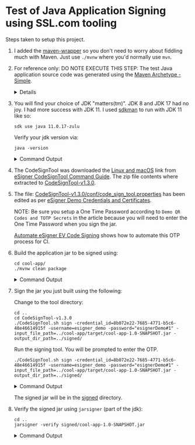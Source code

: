 Test of Java Application Signing using SSL.com tooling
======================================================

Steps taken to setup this project.

1. I added the [maven-wrapper](https://maven.apache.org/wrapper/) so you don't need to worry about fiddling much with 
   Maven. Just use `./mvnw` where you'd normally use `mvn`.
2. For reference only: DO NOTE EXECUTE THIS STEP: The test Java application source code was generated using the
   [Maven Archetype - Simple](https://maven.apache.org/guides/introduction/introduction-to-archetypes.html).

   <details>
   
   ```shell
   mvn archetype:generate -DarchetypeGroupId=org.apache.maven.archetypes -DarchetypeArtifactId=maven-archetype-simple
   ```
   </details>
3. You will find your choice of JDK "matters(tm)". JDK 8 and JDK 17 had no joy. 
   I had more success with JDK 11. I used [sdkman](https://sdkman.io) to run with JDK 11 like so:

   ```shell
   sdk use java 11.0.17-zulu  
   ```
   Verify your jdk version via:

   ```shell
   java -version  
   ```

   <details>
      <summary>Command Output</summary>
   
   ```shell
   $ java -version
    openjdk version "11.0.17" 2022-10-18 LTS
    OpenJDK Runtime Environment Zulu11.60+19-CA (build 11.0.17+8-LTS)
    OpenJDK 64-Bit Server VM Zulu11.60+19-CA (build 11.0.17+8-LTS, mixed mode)
   ```
   </details>

4. The CodeSignTool was downloaded the [Linux and macOS](https://www.ssl.com/download/codesigntool-for-linux-and-macos/)
   link from [eSigner CodeSignTool Command Guide](https://www.ssl.com/guide/esigner-codesigntool-command-guide/). The 
   zip file contents where extracted to [CodeSignTool-v1.3.0](CodeSignTool-v1.3.0).
5. The file: [CodeSignTool-v1.3.0/conf/code_sign_tool.properties](CodeSignTool-v1.3.0/conf/code_sign_tool.properties) 
   has been edited as per [eSigner Demo Credentials and Certificates](https://www.ssl.com/guide/esigner-demo-credentials-and-certificates/#ftoc-heading-1).

   NOTE: Be sure you setup a One Time Password according to `Demo QR Codes and TOTP Secrets` in the article because you 
   will need to enter the One Time Password when you sign the jar. 
   
   [Automate eSigner EV Code Signing](https://www.ssl.com/how-to/automate-esigner-ev-code-signing/) shows how to 
   automate this OTP process for CI.
6. Build the application jar to be signed using:
   
   ```shell
   cd cool-app/
   ./mvnw clean package
   ```

   <details>
      <summary>Command Output</summary>

   ```shell
   $ cd cool-app/
   $ .$ ./mvnw clean package
   [INFO] Scanning for projects...
   [INFO]
   [INFO] -----------------------< com.sonatype:cool-app >------------------------
   [INFO] Building cool-app 1.0-SNAPSHOT
   [INFO]   from pom.xml
   [INFO] --------------------------------[ jar ]---------------------------------
   [INFO]
   [INFO] --- clean:3.1.0:clean (default-clean) @ cool-app ---
   [INFO]
   [INFO] --- resources:3.0.2:resources (default-resources) @ cool-app ---
   [INFO] Using 'UTF-8' encoding to copy filtered resources.
   [INFO] skip non existing resourceDirectory /Users/bhamail/sonatype/sasq/CodeSigningSSLTest/cool-app/src/main/resources
   [INFO]
   [INFO] --- compiler:3.8.0:compile (default-compile) @ cool-app ---
   [INFO] Changes detected - recompiling the module!
   [INFO] Compiling 1 source file to /Users/bhamail/sonatype/sasq/CodeSigningSSLTest/cool-app/target/classes
   [INFO]
   [INFO] --- resources:3.0.2:testResources (default-testResources) @ cool-app ---
   [INFO] Using 'UTF-8' encoding to copy filtered resources.
   [INFO] skip non existing resourceDirectory /Users/bhamail/sonatype/sasq/CodeSigningSSLTest/cool-app/src/test/resources
   [INFO]
   [INFO] --- compiler:3.8.0:testCompile (default-testCompile) @ cool-app ---
   [INFO] Changes detected - recompiling the module!
   [INFO] Compiling 1 source file to /Users/bhamail/sonatype/sasq/CodeSigningSSLTest/cool-app/target/test-classes
   [INFO]
   [INFO] --- surefire:2.22.1:test (default-test) @ cool-app ---
   [INFO]
   [INFO] -------------------------------------------------------
   [INFO]  T E S T S
   [INFO] -------------------------------------------------------
   [INFO] Running com.sonatype.AppTest
   [INFO] Tests run: 1, Failures: 0, Errors: 0, Skipped: 0, Time elapsed: 0.005 s - in com.sonatype.AppTest
   [INFO]
   [INFO] Results:
   [INFO]
   [INFO] Tests run: 1, Failures: 0, Errors: 0, Skipped: 0
   [INFO]
   [INFO]
   [INFO] --- jar:3.0.2:jar (default-jar) @ cool-app ---
   [INFO] Building jar: /Users/bhamail/sonatype/sasq/CodeSigningSSLTest/cool-app/target/cool-app-1.0-SNAPSHOT.jar
   [INFO] ------------------------------------------------------------------------
   [INFO] BUILD SUCCESS
   [INFO] ------------------------------------------------------------------------
   [INFO] Total time:  1.974 s
   [INFO] Finished at: 2024-02-28T11:40:56-05:00
   [INFO] ------------------------------------------------------------------------
   ```
   </details>
7. Sign the jar you just built using the following:

   Change to the tool directory:
   ```shell
   cd ..
   cd CodeSignTool-v1.3.0
   ./CodeSignTool.sh sign -credential_id=8b072e22-7685-4771-b5c6-48e46614915f -username=esigner_demo -password="esignerDemo#1" -input_file_path=../cool-app/target/cool-app-1.0-SNAPSHOT.jar -output_dir_path=../signed/ 
   ```
   Run the signing tool. You will be prompted to enter the OTP.
   ```shell
   ./CodeSignTool.sh sign -credential_id=8b072e22-7685-4771-b5c6-48e46614915f -username=esigner_demo -password="esignerDemo#1" -input_file_path=../cool-app/target/cool-app-1.0-SNAPSHOT.jar -output_dir_path=../signed/ 
   ```
   <details>
      <summary>Command Output</summary>
   
   ```shell
   $ ./CodeSignTool.sh sign -credential_id=8b072e22-7685-4771-b5c6-48e46614915f -username=esigner_demo -password="esignerDemo#1" -input_file_path=../cool-app/target/cool-app-1.0-SNAPSHOT.jar -output_dir_path=../signed/
   Enter the OTP - Press enter to continue: 207138
   Code signed successfully: /Users/bhamail/sonatype/sasq/CodeSigningSSLTest/CodeSignTool-v1.3.0/../signed/cool-app-1.0-SNAPSHOT.jar
   ```
   </details>

   The signed jar will be in the [signed](signed) directory.
8. Verify the signed jar using `jarsigner` (part of the jdk):
   ```shell
   cd ..
   jarsigner -verify signed/cool-app-1.0-SNAPSHOT.jar
   ```
   <details>
      <summary>Command Output</summary>

   ```shell
   $ jarsigner -verify signed/cool-app-1.0-SNAPSHOT.jar
   jar verified.
   
   Warning:
   This jar contains entries whose certificate chain is invalid. Reason: PKIX path building failed: sun.security.provider.certpath.SunCertPathBuilderException: unable to find valid certification path to requested target
   
   Re-run with the -verbose and -certs options for more details.
   ```
   </details>
